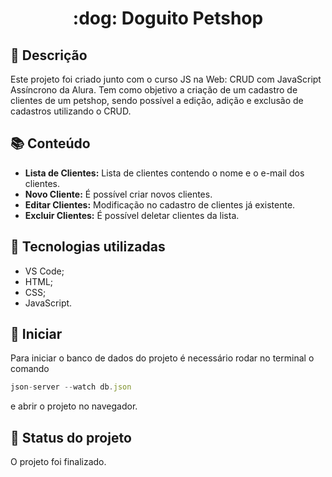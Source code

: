 <h1 align="center">:dog: Doguito Petshop</h1>

## :memo: Descrição
Este projeto foi criado junto com o curso JS na Web: CRUD com JavaScript Assíncrono da Alura. Tem como objetivo a criação de um cadastro de clientes de um petshop, sendo possível a edição, adição e exclusão de cadastros utilizando o CRUD.

## :books: Conteúdo
* <b>Lista de Clientes:</b> Lista de clientes contendo o nome e o e-mail dos clientes.
* <b>Novo Cliente:</b> É possível criar novos clientes.
* <b>Editar Clientes:</b> Modificação no cadastro de clientes já existente.
* <b>Excluir Clientes:</b> É possível deletar clientes da lista.

## :wrench: Tecnologias utilizadas
* VS Code;
* HTML;
* CSS;
* JavaScript.

## :key: Iniciar
Para iniciar o banco de dados do projeto é necessário rodar no terminal o comando
```js
json-server --watch db.json
```
e abrir o projeto no navegador.

## :dart: Status do projeto
O projeto foi finalizado.
